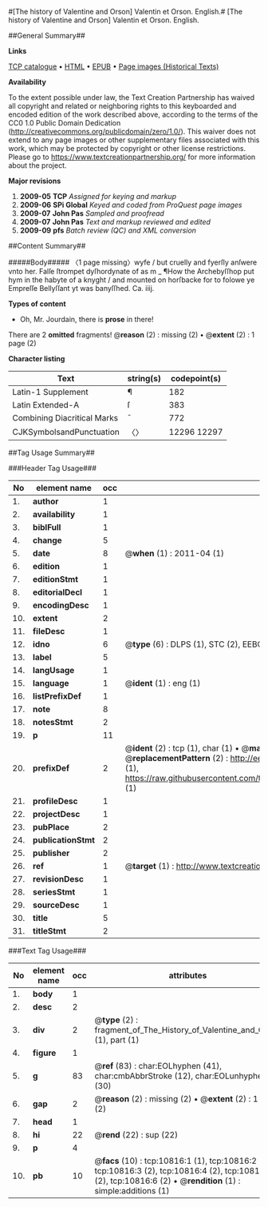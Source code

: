 #[The history of Valentine and Orson] Valentin et Orson. English.#
[The history of Valentine and Orson]
Valentin et Orson. English.

##General Summary##

**Links**

[TCP catalogue](http://www.ota.ox.ac.uk/tcp/)  • 
[HTML](http://tei.it.ox.ac.uk/tcp/Texts-HTML/free/A14/A14256.html)  • 
[EPUB](http://tei.it.ox.ac.uk/tcp/Texts-EPUB/free/A14/A14256.epub) • 
[Page images (Historical Texts)](https://historicaltexts.jisc.ac.uk/eebo-99845886e)

**Availability**

To the extent possible under law, the Text Creation Partnership has waived all copyright and related or neighboring rights to this keyboarded and encoded edition of the work described above, according to the terms of the CC0 1.0 Public Domain Dedication (http://creativecommons.org/publicdomain/zero/1.0/). This waiver does not extend to any page images or other supplementary files associated with this work, which may be protected by copyright or other license restrictions. Please go to https://www.textcreationpartnership.org/ for more information about the project.

**Major revisions**

1. __2009-05__ __TCP__ *Assigned for keying and markup*
1. __2009-06__ __SPi Global__ *Keyed and coded from ProQuest page images*
1. __2009-07__ __John Pas__ *Sampled and proofread*
1. __2009-07__ __John Pas__ *Text and markup reviewed and edited*
1. __2009-09__ __pfs__ *Batch review (QC) and XML conversion*

##Content Summary##

#####Body#####
〈1 page missing〉wyfe / but cruelly and fyerſly anſwere vnto her. Falſe ſtrompet dyſhordynate of as m
    _ ¶How the Archebyſſhop put hym in the habyte of a knyght / and mounted on horſbacke for to folowe ye Empreſſe Bellyſſant yt was banyſſhed. Ca. iiij.

**Types of content**

  * Oh, Mr. Jourdain, there is **prose** in there!

There are 2 **omitted** fragments! 
 @__reason__ (2) : missing (2)  •  @__extent__ (2) : 1 page (2)

**Character listing**


|Text|string(s)|codepoint(s)|
|---|---|---|
|Latin-1 Supplement|¶|182|
|Latin Extended-A|ſ|383|
|Combining             Diacritical Marks|̄|772|
|CJKSymbolsandPunctuation|〈〉|12296 12297|

##Tag Usage Summary##

###Header Tag Usage###

|No|element name|occ|attributes|
|---|---|---|---|
|1.|__author__|1||
|2.|__availability__|1||
|3.|__biblFull__|1||
|4.|__change__|5||
|5.|__date__|8| @__when__ (1) : 2011-04 (1)|
|6.|__edition__|1||
|7.|__editionStmt__|1||
|8.|__editorialDecl__|1||
|9.|__encodingDesc__|1||
|10.|__extent__|2||
|11.|__fileDesc__|1||
|12.|__idno__|6| @__type__ (6) : DLPS (1), STC (2), EEBO-CITATION (1), PROQUEST (1), VID (1)|
|13.|__label__|5||
|14.|__langUsage__|1||
|15.|__language__|1| @__ident__ (1) : eng (1)|
|16.|__listPrefixDef__|1||
|17.|__note__|8||
|18.|__notesStmt__|2||
|19.|__p__|11||
|20.|__prefixDef__|2| @__ident__ (2) : tcp (1), char (1)  •  @__matchPattern__ (2) : ([0-9\-]+):([0-9IVX]+) (1), (.+) (1)  •  @__replacementPattern__ (2) : http://eebo.chadwyck.com/downloadtiff?vid=$1&page=$2 (1), https://raw.githubusercontent.com/textcreationpartnership/Texts/master/tcpchars.xml#$1 (1)|
|21.|__profileDesc__|1||
|22.|__projectDesc__|1||
|23.|__pubPlace__|2||
|24.|__publicationStmt__|2||
|25.|__publisher__|2||
|26.|__ref__|1| @__target__ (1) : http://www.textcreationpartnership.org/docs/. (1)|
|27.|__revisionDesc__|1||
|28.|__seriesStmt__|1||
|29.|__sourceDesc__|1||
|30.|__title__|5||
|31.|__titleStmt__|2||


###Text Tag Usage###

|No|element name|occ|attributes|
|---|---|---|---|
|1.|__body__|1||
|2.|__desc__|2||
|3.|__div__|2| @__type__ (2) : fragment_of_The_History_of_Valentine_and_Orson (1), part (1)|
|4.|__figure__|1||
|5.|__g__|83| @__ref__ (83) : char:EOLhyphen (41), char:cmbAbbrStroke (12), char:EOLunhyphen (30)|
|6.|__gap__|2| @__reason__ (2) : missing (2)  •  @__extent__ (2) : 1 page (2)|
|7.|__head__|1||
|8.|__hi__|22| @__rend__ (22) : sup (22)|
|9.|__p__|4||
|10.|__pb__|10| @__facs__ (10) : tcp:10816:1 (1), tcp:10816:2 (1), tcp:10816:3 (2), tcp:10816:4 (2), tcp:10816:5 (2), tcp:10816:6 (2)  •  @__rendition__ (1) : simple:additions (1)|
